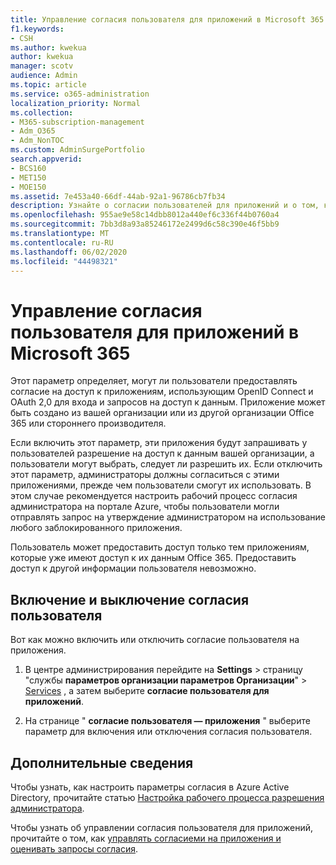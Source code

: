 ```yaml
---
title: Управление согласия пользователя для приложений в Microsoft 365
f1.keywords:
- CSH
ms.author: kwekua
author: kwekua
manager: scotv
audience: Admin
ms.topic: article
ms.service: o365-administration
localization_priority: Normal
ms.collection:
- M365-subscription-management
- Adm_O365
- Adm_NonTOC
ms.custom: AdminSurgePortfolio
search.appverid:
- BCS160
- MET150
- MOE150
ms.assetid: 7e453a40-66df-44ab-92a1-96786cb7fb34
description: Узнайте о согласии пользователей для приложений и о том, как включить их, чтобы предоставить сторонним приложениям доступ к сведениям о пользователях Microsoft 365.
ms.openlocfilehash: 955ae9e58c14dbb8012a440ef6c336f44b0760a4
ms.sourcegitcommit: 7bb3d8a93a85246172e2499d6c58c390e46f5bb9
ms.translationtype: MT
ms.contentlocale: ru-RU
ms.lasthandoff: 06/02/2020
ms.locfileid: "44498321"
---
```

# <a name="managing-user-consent-to-apps-in-microsoft-365"></a>Управление согласия пользователя для приложений в Microsoft 365

Этот параметр определяет, могут ли пользователи предоставлять согласие на доступ к приложениям, использующим OpenID Connect и OAuth 2,0 для входа и запросов на доступ к данным. Приложение может быть создано из вашей организации или из другой организации Office 365 или стороннего производителя.

Если включить этот параметр, эти приложения будут запрашивать у пользователей разрешение на доступ к данным вашей организации, а пользователи могут выбрать, следует ли разрешить их. Если отключить этот параметр, администраторы должны согласиться с этими приложениями, прежде чем пользователи смогут их использовать. В этом случае рекомендуется настроить рабочий процесс согласия администратора на портале Azure, чтобы пользователи могли отправлять запрос на утверждение администратором на использование любого заблокированного приложения.

Пользователь может предоставить доступ только тем приложениям, которые уже имеют доступ к их данным Office 365. Предоставить доступ к другой информации пользователя невозможно.

## <a name="turning-user-consent-on-or-off"></a>Включение и выключение согласия пользователя
<a name="__toc379982114"> </a>

Вот как можно включить или отключить согласие пользователя на приложения.

1. В центре администрирования перейдите на **Settings** \> страницу "службы **параметров организации параметров Организации**"  >  [Services](https://go.microsoft.com/fwlink/p/?linkid=2053743) , а затем выберите **согласие пользователя для приложений**.

2. На странице " **согласие пользователя — приложения** " выберите параметр для включения или отключения согласия пользователя.

## <a name="more-info"></a>Дополнительные сведения
<a name="__toc379982114"> </a>

Чтобы узнать, как настроить параметры согласия в Azure Active Directory, прочитайте статью [Настройка рабочего процесса разрешения администратора](https://docs.microsoft.com/azure/active-directory/manage-apps/configure-admin-consent-workflow).

Чтобы узнать об управлении согласия пользователя для приложений, прочитайте о том, как [управлять согласиеми на приложения и оценивать запросы согласия](https://docs.microsoft.com/azure/active-directory/manage-apps/manage-consent-requests).